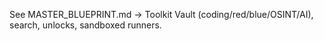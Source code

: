 See MASTER_BLUEPRINT.md → Toolkit Vault (coding/red/blue/OSINT/AI), search, unlocks, sandboxed runners.

